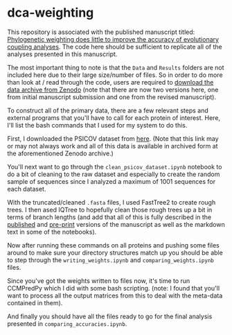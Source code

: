# dca-weighting
This repository is associated with the published manuscript titled: [Phylogenetic weighting does little to improve the accuracy of evolutionary coupling analyses](https://www.mdpi.com/1099-4300/21/10/1000). The code here should be sufficient to replicate all of the analyses presented in this manuscript.

The most important thing to note is that the `Data` and `Results` folders are not included here due to their large size/number of files. So in order to do more than look at / read through the code, users are required to [download the data archive from Zenodo](https://zenodo.org/record/3368652) (note that there are now two versions here, one from initial manuscript submission and one from the revised manuscript).

To construct all of the primary data, there are a few relevant steps and external programs that you'll have to call for each protein of interest. Here, I'll list the bash commands that I used for my system to do this.

First, I downloaded the PSICOV dataset from [here](http://bioinfadmin.cs.ucl.ac.uk/downloads/contact_pred_datasets/). (Note that this link may or may not always work and all of this data is available in archived form at the aforementioned Zenodo archive.)

You'll next want to go through the `clean_psicov_dataset.ipynb` notebook to do a bit of cleaning to the raw dataset and especially to create the random sample of sequences since I analyzed a maximum of 1001 sequences for each dataset. 

With the truncated/cleaned `.fasta` files, I used FastTree2 to create rough trees. I then ased IQTree to hopefully clean those rough trees up a bit in terms of branch lengths (and add that all of this is fully described in the [published](https://www.mdpi.com/1099-4300/21/10/1000) and [pre-print](https://www.biorxiv.org/content/10.1101/736173v1) versions of the manuscript as well as the markdown text in some of the notebooks).

Now after running these commands on all proteins and pushing some files around to make sure your directory structures match up you should be able to step through the `writing_weights.ipynb` and `comparing_weights.ipynb` files.

Since you've got the weights written to files now, it's time to run CCMPredPy which I did with some bash scripting. (note: I found that you'll want to process all the output matrices from this to deal with the meta-data contained in them).

And finally you should have all the files ready to go for the final analysis presented in `comparing_accuracies.ipynb`. 

